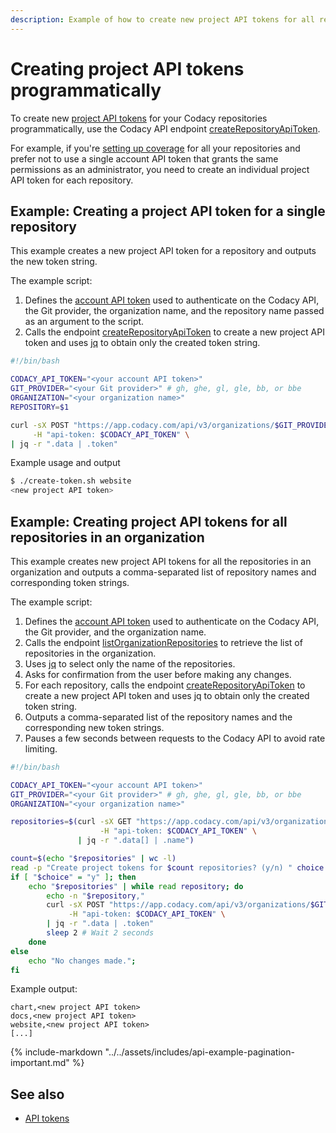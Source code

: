 ```yaml
---
description: Example of how to create new project API tokens for all repositories in an organization using the Codacy API endpoint createRepositoryApiToken.
---
```



# Creating project API tokens programmatically

To create new [project API tokens](../api-tokens.md) for your Codacy repositories programmatically, use the Codacy API endpoint [createRepositoryApiToken](https://app.codacy.com/api/api-docs#createrepositoryapitoken).

For example, if you're [setting up coverage](../../coverage-reporter/index.md) for all your repositories and prefer not to use a single account API token that grants the same permissions as an administrator, you need to create an individual project API token for each repository.

## Example: Creating a project API token for a single repository

This example creates a new project API token for a repository and outputs the new token string.

The example script:

1.  Defines the [account API token](../api-tokens.md#account-api-tokens) used to authenticate on the Codacy API, the Git provider, the organization name, and the repository name passed as an argument to the script.
1.  Calls the endpoint [createRepositoryApiToken](https://app.codacy.com/api/api-docs#createrepositoryapitoken) to create a new project API token and uses [jq](https://github.com/stedolan/jq) to obtain only the created token string.

```bash
#!/bin/bash

CODACY_API_TOKEN="<your account API token>"
GIT_PROVIDER="<your Git provider>" # gh, ghe, gl, gle, bb, or bbe
ORGANIZATION="<your organization name>"
REPOSITORY=$1

curl -sX POST "https://app.codacy.com/api/v3/organizations/$GIT_PROVIDER/$ORGANIZATION/repositories/$REPOSITORY/tokens" \
     -H "api-token: $CODACY_API_TOKEN" \
| jq -r ".data | .token"
```

Example usage and output

```bash
$ ./create-token.sh website
<new project API token>
```

## Example: Creating project API tokens for all repositories in an organization

This example creates new project API tokens for all the repositories in an organization and outputs a comma-separated list of repository names and corresponding token strings.

The example script:

1.  Defines the [account API token](../api-tokens.md#account-api-tokens) used to authenticate on the Codacy API, the Git provider, and the organization name.
1.  Calls the endpoint [listOrganizationRepositories](https://api.codacy.com/api/api-docs#listorganizationrepositories) to retrieve the list of repositories in the organization.
1.  Uses [jq](https://github.com/stedolan/jq) to select only the name of the repositories.
1.  Asks for confirmation from the user before making any changes.
1.  For each repository, calls the endpoint [createRepositoryApiToken](https://app.codacy.com/api/api-docs#createrepositoryapitoken) to create a new project API token and uses jq to obtain only the created token string.
1.  Outputs a comma-separated list of the repository names and the corresponding new token strings.
1.  Pauses a few seconds between requests to the Codacy API to avoid rate limiting.

```bash
#!/bin/bash

CODACY_API_TOKEN="<your account API token>"
GIT_PROVIDER="<your Git provider>" # gh, ghe, gl, gle, bb, or bbe
ORGANIZATION="<your organization name>"

repositories=$(curl -sX GET "https://app.codacy.com/api/v3/organizations/$GIT_PROVIDER/$ORGANIZATION/repositories" \
                    -H "api-token: $CODACY_API_TOKEN" \
               | jq -r ".data[] | .name")

count=$(echo "$repositories" | wc -l)
read -p "Create project tokens for $count repositories? (y/n) " choice
if [ "$choice" = "y" ]; then
    echo "$repositories" | while read repository; do
        echo -n "$repository,"
        curl -sX POST "https://app.codacy.com/api/v3/organizations/$GIT_PROVIDER/$ORGANIZATION/repositories/$repository/tokens" \
             -H "api-token: $CODACY_API_TOKEN" \
        | jq -r ".data | .token"
        sleep 2 # Wait 2 seconds
    done
else
    echo "No changes made.";
fi
```

Example output:

```text
chart,<new project API token>
docs,<new project API token>
website,<new project API token>
[...]
```

{% include-markdown "../../assets/includes/api-example-pagination-important.md" %}

## See also

-   [API tokens](../api-tokens.md)
